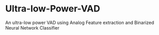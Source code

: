 # Ultra-low-Power-VAD
An ultra-low power VAD using Analog Feature extraction and Binarized Neural Network Classifier
